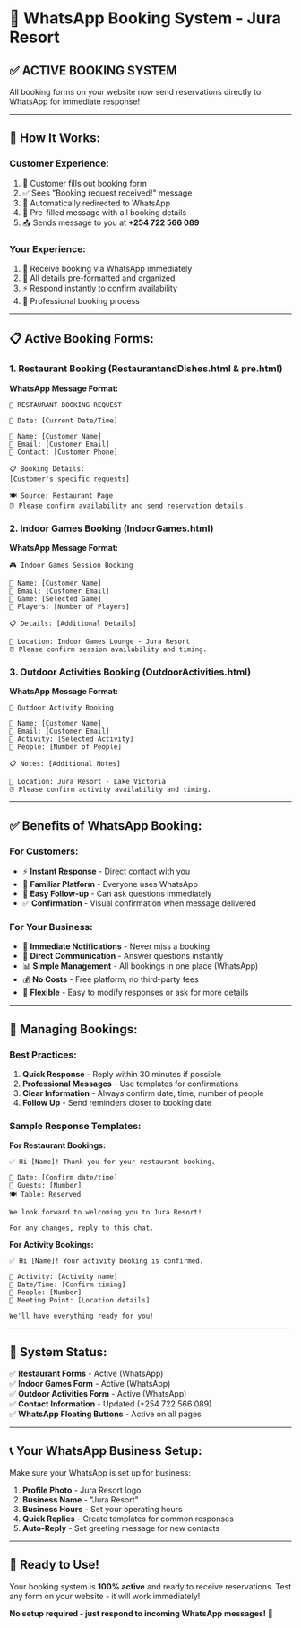 # 📱 WhatsApp Booking System - Jura Resort

## ✅ **ACTIVE BOOKING SYSTEM**

All booking forms on your website now send reservations directly to WhatsApp for immediate response!

---

## 🚀 **How It Works:**

### **Customer Experience:**
1. 📝 Customer fills out booking form
2. ✅ Sees "Booking request received!" message
3. 📱 Automatically redirected to WhatsApp
4. 💬 Pre-filled message with all booking details
5. 📤 Sends message to you at **+254 722 566 089**

### **Your Experience:**
1. 📱 Receive booking via WhatsApp immediately
2. 👀 All details pre-formatted and organized
3. ⚡ Respond instantly to confirm availability
4. 💼 Professional booking process

---

## 📋 **Active Booking Forms:**

### **1. Restaurant Booking (RestaurantandDishes.html & pre.html)**
**WhatsApp Message Format:**
```
🏨 RESTAURANT BOOKING REQUEST

📅 Date: [Current Date/Time]

👤 Name: [Customer Name]
📧 Email: [Customer Email]
📱 Contact: [Customer Phone]

📋 Booking Details:
[Customer's specific requests]

🍽️ Source: Restaurant Page
⏰ Please confirm availability and send reservation details.
```

### **2. Indoor Games Booking (IndoorGames.html)**
**WhatsApp Message Format:**
```
🎮 Indoor Games Session Booking

👤 Name: [Customer Name]
📧 Email: [Customer Email]
🎯 Game: [Selected Game]
👥 Players: [Number of Players]

📋 Details: [Additional Details]

🏨 Location: Indoor Games Lounge - Jura Resort
⏰ Please confirm session availability and timing.
```

### **3. Outdoor Activities Booking (OutdoorActivities.html)**
**WhatsApp Message Format:**
```
🌊 Outdoor Activity Booking

👤 Name: [Customer Name]
📧 Email: [Customer Email]  
🚣 Activity: [Selected Activity]
👥 People: [Number of People]

📋 Notes: [Additional Notes]

🏨 Location: Jura Resort - Lake Victoria
⏰ Please confirm activity availability and timing.
```

---

## ✅ **Benefits of WhatsApp Booking:**

### **For Customers:**
- ⚡ **Instant Response** - Direct contact with you
- 📱 **Familiar Platform** - Everyone uses WhatsApp
- 💬 **Easy Follow-up** - Can ask questions immediately
- ✅ **Confirmation** - Visual confirmation when message delivered

### **For Your Business:**
- 📱 **Immediate Notifications** - Never miss a booking
- 💬 **Direct Communication** - Answer questions instantly
- 📊 **Simple Management** - All bookings in one place (WhatsApp)
- 💰 **No Costs** - Free platform, no third-party fees
- 🔄 **Flexible** - Easy to modify responses or ask for more details

---

## 📱 **Managing Bookings:**

### **Best Practices:**
1. **Quick Response** - Reply within 30 minutes if possible
2. **Professional Messages** - Use templates for confirmations
3. **Clear Information** - Always confirm date, time, number of people
4. **Follow Up** - Send reminders closer to booking date

### **Sample Response Templates:**

**For Restaurant Bookings:**
```
✅ Hi [Name]! Thank you for your restaurant booking.

📅 Date: [Confirm date/time]
👥 Guests: [Number]
🍽️ Table: Reserved

We look forward to welcoming you to Jura Resort!

For any changes, reply to this chat.
```

**For Activity Bookings:**
```
✅ Hi [Name]! Your activity booking is confirmed.

🚣 Activity: [Activity name]
📅 Date/Time: [Confirm timing]
👥 People: [Number]
📍 Meeting Point: [Location details]

We'll have everything ready for you!
```

---

## 🎯 **System Status:**

✅ **Restaurant Forms** - Active (WhatsApp)  
✅ **Indoor Games Form** - Active (WhatsApp)  
✅ **Outdoor Activities Form** - Active (WhatsApp)  
✅ **Contact Information** - Updated (+254 722 566 089)  
✅ **WhatsApp Floating Buttons** - Active on all pages  

---

## 📞 **Your WhatsApp Business Setup:**

Make sure your WhatsApp is set up for business:
1. **Profile Photo** - Jura Resort logo
2. **Business Name** - "Jura Resort"
3. **Business Hours** - Set your operating hours
4. **Quick Replies** - Create templates for common responses
5. **Auto-Reply** - Set greeting message for new contacts

---

## 🚀 **Ready to Use!**

Your booking system is **100% active** and ready to receive reservations. Test any form on your website - it will work immediately!

**No setup required - just respond to incoming WhatsApp messages! 📱**